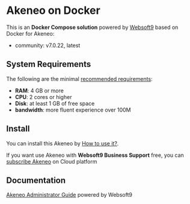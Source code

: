 # Akeneo on Docker  

This is an **Docker Compose solution** powered by [Websoft9](https://www.websoft9.com) based on Docker for Akeneo:


 - community:  v7.0.22, latest


## System Requirements

The following are the minimal [recommended requirements](https://github.com/akeneo/docker):

* **RAM**: 4 GB or more
* **CPU**: 2 cores or higher
* **Disk**: at least 1 GB of free space
* **bandwidth**: more fluent experience over 100M  

## Install

You can install this Akeneo by [How to use it?](https://github.com/Websoft9/docker-library#how-to-use-it).   

If you want use Akeneo with **Websoft9 Business Support** free, you can [subscribe Akeneo](https://www.websoft9.com/apps) on Cloud platform

## Documentation

[Akeneo Administrator Guide](https://support.websoft9.com/docs/akeneo) powered by Websoft9